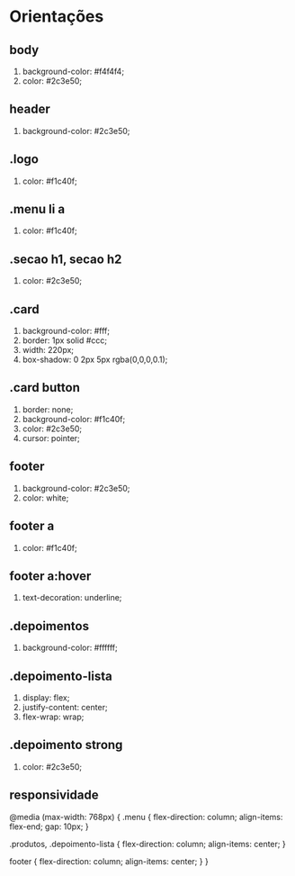 # Orientações

## body
1. background-color: #f4f4f4;
2. color: #2c3e50;

## header
1. background-color: #2c3e50;

## .logo
1. color: #f1c40f;

## .menu li a
1. color: #f1c40f;

## .secao h1, secao h2
1. color: #2c3e50;

## .card
1. background-color: #fff;
2. border: 1px solid #ccc;
3. width: 220px;
4. box-shadow: 0 2px 5px rgba(0,0,0,0.1);

## .card button
1. border: none;
2. background-color: #f1c40f;
3. color: #2c3e50;
4. cursor: pointer;

## footer
1. background-color: #2c3e50;
2. color: white;

## footer a
1. color: #f1c40f;

## footer a:hover
1. text-decoration: underline;

## .depoimentos
1. background-color: #ffffff;

## .depoimento-lista
1. display: flex;
2. justify-content: center;
3. flex-wrap: wrap;

## .depoimento strong
1. color: #2c3e50;

## responsividade
@media (max-width: 768px) {
  .menu {
    flex-direction: column;
    align-items: flex-end;
    gap: 10px;
  }

  .produtos, .depoimento-lista {
    flex-direction: column;
    align-items: center;
  }

  footer {
    flex-direction: column;
    align-items: center;
  }
}
